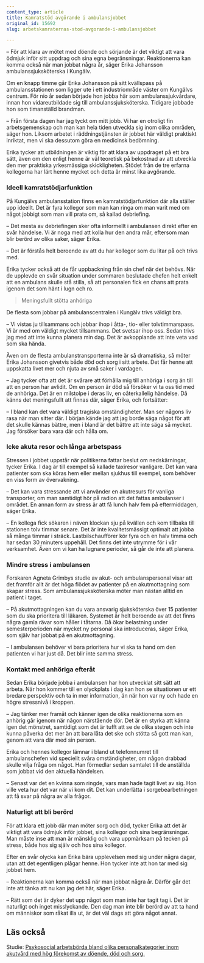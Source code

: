 ```yaml
---
content_type: article
title: Kamratstöd avgörande i ambulansjobbet
original_id: 15692
slug: arbetskamraternas-stod-avgorande-i-ambulansjobbet

---
```


– För att klara av mötet med döende och sörjande är det viktigt att vara ödmjuk inför sitt uppdrag och sina egna begränsningar. Reaktionerna kan komma också när man jobbat några år, säger Erika Johansson ambulanssjuksköterska i Kungälv.

Om en knapp timme går Erika Johansson på sitt kvällspass på ambulansstationen som ligger ute i ett industriområde väster om Kungälvs centrum. För nio år sedan började hon jobba här som ambulanssjukvårdare, innan hon vidareutbildade sig till ambulanssjuksköterska. Tidigare jobbade hon som timanställd brandman.

– Från första dagen har jag tyckt om mitt jobb. Vi har en otroligt fin arbetsgemenskap och man kan hela tiden utveckla sig inom olika områden, säger hon. Liksom arbetet i räddningstjänsten är jobbet här väldigt praktiskt inriktat, men vi ska dessutom göra en medicinsk bedömning.

Erika tycker att utbildningen är viktig för att klara av uppdraget på ett bra sätt, även om den enligt henne är väl teoretisk på bekostnad av att utveckla den mer praktiska yrkesmässiga skickligheten. Stödet från de tre erfarna kollegorna har lärt henne mycket och detta är minst lika avgörande.

### Ideell kamratstödjarfunktion

På Kungälvs ambulansstation finns en kamratstödjarfunktion där alla ställer upp ideellt. Det är fyra kollegor som man kan ringa om man varit med om något jobbigt som man vill prata om, så kallad debriefing.

– Det mesta av debriefingen sker ofta informellt i ambulansen direkt efter en svår händelse. Vi är noga med att kolla hur den andra mår, eftersom man blir berörd av olika saker, säger Erika.

– Det är förstås helt beroende av att du har kollegor som du litar på och trivs med.

Erika tycker också att de får uppbackning från sin chef när det behövs. När de upplevde en svår situation under sommaren beslutade chefen helt enkelt att en ambulans skulle stå stilla, så att personalen fick en chans att prata igenom det som hänt i lugn och ro.

> Meningsfullt stötta anhöriga

De flesta som jobbar på ambulanscentralen i Kungälv trivs väldigt bra.

– Vi vistas ju tillsammans och jobbar ihop i åtta-, tio- eller tolvtimmarspass. Vi är med om väldigt mycket tillsammans. Det svetsar ihop oss. Sedan trivs jag med att inte kunna planera min dag. Det är avkopplande att inte veta vad som ska hända.

Även om de flesta ambulanstransporterna inte är så dramatiska, så möter Erika Johansson givetvis både död och sorg i sitt arbete. Det får henne att uppskatta livet mer och njuta av små saker i vardagen.

– Jag tycker ofta att det är svårare att förhålla mig till anhöriga i sorg än till att en person har avlidit. Om en person är död så försöker vi ta oss tid med de anhöriga. Det är en milstolpe i deras liv, en oåterkallelig händelse. Då känns det meningsfullt att finnas där, säger Erika, och fortsätter:

– I bland kan det vara väldigt tragiska omständigheter. Man ser någons liv rasa när man sitter där. I början kände jag att jag borde säga något för att det skulle kännas bättre, men i bland är det bättre att inte säga så mycket. Jag försöker bara vara där och hålla om.

### Icke akuta resor och långa arbetspass

Stressen i jobbet uppstår när politikerna fattar beslut om nedskärningar, tycker Erika. I dag är till exempel så kallade taxiresor vanligare. Det kan vara patienter som ska köras hem eller mellan sjukhus till exempel, som behöver en viss form av övervakning.

– Det kan vara stressande att vi använder en akutresurs för vanliga transporter, om man samtidigt hör på radion att det fattas ambulanser i området. En annan form av stress är att få lunch halv fem på eftermiddagen, säger Erika.

– En kollega fick sökaren i näven klockan sju på kvällen och kom tillbaka till stationen tolv timmar senare. Det är inte kvalitetsmässigt optimalt att jobba så många timmar i sträck. Lastbilschaufförer kör fyra och en halv timma och har sedan 30 minuters uppehåll. Det finns det inte utrymme för i vår verksamhet. Även om vi kan ha lugnare perioder, så går de inte att planera.

### Mindre stress i ambulansen

Forskaren Agneta Grimbys studie av akut- och ambulanspersonal visar att det framför allt är det höga flödet av patienter på en akutmottagning som skapar stress. Som ambulanssjuksköterska möter man nästan alltid en patient i taget.

– På akutmottagningen kan du vara ansvarig sjuksköterska över 15 patienter som du ska prioritera till läkaren. Systemet är helt beroende av att det finns några gamla rävar som håller i tåtarna. Då ökar belastning under semesterperioden när mycket ny personal ska introduceras, säger Erika, som själv har jobbat på en akutmottagning.

– I ambulansen behöver vi bara prioritera hur vi ska ta hand om den patienten vi har just då. Det blir inte samma stress.

### Kontakt med anhöriga efteråt

Sedan Erika började jobba i ambulansen har hon utvecklat sitt sätt att arbeta. När hon kommer till en olyckplats i dag kan hon se situationen ur ett bredare perspektiv och ta in mer information, än när hon var ny och hade en högre stressnivå i kroppen.

– Jag tänker mer framåt och känner igen de olika reaktionerna som en anhörig går igenom när någon närstående dör. Det är en styrka att känna igen det mönstret, samtidigt som det är tufft att se de olika stegen och inte kunna påverka det mer än att bara låta det ske och stötta så gott man kan, genom att vara där med sin person.

Erika och hennes kollegor lämnar i bland ut telefonnumret till ambulanschefen vid speciellt svåra omständigheter, om någon drabbad skulle vilja fråga om något. Han förmedlar sedan samtalet till de anställda som jobbat vid den aktuella händelsen.

– Senast var det en kvinna som ringde, vars man hade tagit livet av sig. Hon ville veta hur det var när vi kom dit. Det kan underlätta i sorgebearbetningen att få svar på några av alla frågor.

### Naturligt att bli berörd

För att klara ett jobb där man möter sorg och död, tycker Erika att det är viktigt att vara ödmjuk inför jobbet, sina kollegor och sina begränsningar. Man måste inse att man är mänsklig och vara uppmärksam på tecken på stress, både hos sig själv och hos sina kollegor.

Efter en svår olycka kan Erika bära upplevelsen med sig under några dagar, utan att det egentligen plågar henne. Hon tycker inte att hon tar med sig jobbet hem.

– Reaktionerna kan komma också när man jobbat några år. Därför går det inte att tänka att nu kan jag det här, säger Erika.

– Rätt som det är dyker det upp något som man inte har tagit tag i. Det är naturligt och inget misslyckande. Den dag man inte blir berörd av att ta hand om människor som råkat illa ut, är det väl dags att göra något annat.

Läs också
---------

Studie: [Psykosocial arbetsbörda bland olika personalkategorier inom akutvård med hög förekomst av döende, död och sorg.](http://www2.sahlgrenska.gu.se/files/AFA_Agneta_Grimby_et_al.pdf)

